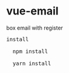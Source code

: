 # vue-email
box email with register <br/>
<pre>install <br/>
  npm install <br/>
  yarn install <br/></pre>
